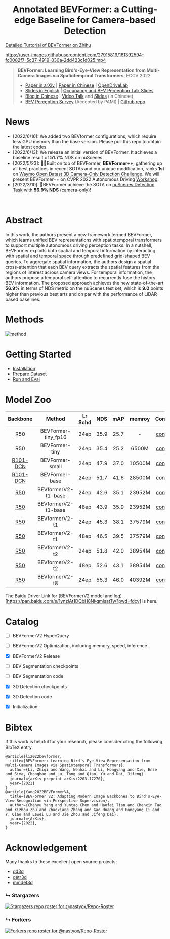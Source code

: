 <div align="center">   
  
# Annotated BEVFormer: a Cutting-edge Baseline for Camera-based Detection
</div>

[Detailed Turtorial of BEVFormer on Zhihu](https://zhuanlan.zhihu.com/p/32109149504)

https://user-images.githubusercontent.com/27915819/161392594-fc0082f7-5c37-4919-830a-2dd423c1d025.mp4

> **BEVFormer: Learning Bird's-Eye-View Representation from Multi-Camera Images via Spatiotemporal Transformers**, ECCV 2022
> - [Paper in arXiv](http://arxiv.org/abs/2203.17270) | [Paper in Chinese](https://drive.google.com/file/d/1dKnD6gUHhBXZ8gT733cIU_A7dHEEzNTP/view?usp=sharing) |  [OpenDriveLab](https://opendrivelab.com/)
> - [Slides in English](https://docs.google.com/presentation/d/1fTjuSKpj_-KRjUACr8o5TbKetAXlWrmpaorVvfCTZUA/edit?usp=sharing) | [Occupancy and BEV Perception Talk Slides](https://docs.google.com/presentation/d/1U7wVi2_zJxM-EMqLVqC4zJ12ItUgS7ZcsXp7zQ1fkvc/edit?usp=sharing)
> -  [Blog in Chinese](https://www.zhihu.com/question/521842610/answer/2431585901) | [Video Talk](https://www.bilibili.com/video/BV12t4y1t7Lq?share_source=copy_web) and [Slides](https://docs.google.com/presentation/d/1NNeikhDPkgT14G1D_Ih7K3wbSN0DkvhO9wlAMx3CIcM/edit?usp=sharing) (in Chinese) 
> - [BEV Perception Survey](https://arxiv.org/abs/2209.05324) (Accepted by PAMI) | [Github repo](https://github.com/OpenDriveLab/BEVPerception-Survey-Recipe)



# News
- [2022/6/16]: We added two BEVformer configurations, which require less GPU memory than the base version. Please pull this repo to obtain the latest codes.
- [2022/6/13]: We release an initial version of BEVFormer. It achieves a baseline result of **51.7%** NDS on nuScenes.
- [2022/5/23]: 🚀🚀Built on top of BEVFormer, **BEVFormer++**, gathering up all best practices in recent SOTAs and our unique modification,  ranks **1st** on [Waymo Open Datast 3D Camera-Only Detection Challenge](https://waymo.com/open/challenges/2022/3d-camera-only-detection/). We will present BEVFormer++ on CVPR 2022 Autonomous Driving [Workshop](https://cvpr2022.wad.vision/).
- [2022/3/10]: 🚀BEVFormer achieve the SOTA on [nuScenes Detection Task](https://nuscenes.org/object-detection?externalData=all&mapData=all&modalities=Camera) with **56.9% NDS** (camera-only)!
</br>


# Abstract
In this work, the authors present a new framework termed BEVFormer, which learns unified BEV representations with spatiotemporal transformers to support multiple autonomous driving perception tasks. In a nutshell, BEVFormer exploits both spatial and temporal information by interacting with spatial and temporal space through predefined grid-shaped BEV queries. To aggregate spatial information, the authors design a spatial cross-attention that each BEV query extracts the spatial features from the regions of interest across camera views. For temporal information, the authors propose a temporal self-attention to recurrently fuse the history BEV information.
The proposed approach achieves the new state-of-the-art **56.9\%** in terms of NDS metric on the nuScenes test set, which is **9.0** points higher than previous best arts and on par with the performance of LiDAR-based baselines.


# Methods
![method](figs/arch.png "model arch")


# Getting Started
- [Installation](docs/install.md) 
- [Prepare Dataset](docs/prepare_dataset.md)
- [Run and Eval](docs/getting_started.md)

# Model Zoo

| Backbone | Method | Lr Schd | NDS| mAP|memroy | Config | Download |
| :---: | :---: | :---: | :---: | :---:|:---:| :---: | :---: |
| R50 | BEVFormer-tiny_fp16 | 24ep | 35.9|25.7 | - |[config](projects/configs/bevformer_fp16/bevformer_tiny_fp16.py) |[model](https://github.com/zhiqi-li/storage/releases/download/v1.0/bevformer_tiny_fp16_epoch_24.pth)/[log](https://github.com/zhiqi-li/storage/releases/download/v1.0/bevformer_tiny_fp16_epoch_24.log) |
| R50 | BEVFormer-tiny | 24ep | 35.4|25.2 | 6500M |[config](projects/configs/bevformer/bevformer_tiny.py) |[model](https://github.com/zhiqi-li/storage/releases/download/v1.0/bevformer_tiny_epoch_24.pth)/[log](https://github.com/zhiqi-li/storage/releases/download/v1.0/bevformer_tiny_epoch_24.log) |
| [R101-DCN](https://github.com/zhiqi-li/storage/releases/download/v1.0/r101_dcn_fcos3d_pretrain.pth)  | BEVFormer-small | 24ep | 47.9|37.0 | 10500M |[config](projects/configs/bevformer/bevformer_small.py) |[model](https://github.com/zhiqi-li/storage/releases/download/v1.0/bevformer_small_epoch_24.pth)/[log](https://github.com/zhiqi-li/storage/releases/download/v1.0/bevformer_small_epoch_24.log) |
| [R101-DCN](https://github.com/zhiqi-li/storage/releases/download/v1.0/r101_dcn_fcos3d_pretrain.pth)  | BEVFormer-base | 24ep | 51.7|41.6 |28500M |[config](projects/configs/bevformer/bevformer_base.py) | [model](https://github.com/zhiqi-li/storage/releases/download/v1.0/bevformer_r101_dcn_24ep.pth)/[log](https://github.com/zhiqi-li/storage/releases/download/v1.0/bevformer_r101_dcn_24ep.log) |
| [R50](https://drive.google.com/file/d/1JTVcrFcOFdPp7rtZ6K__SfF0Np15vXL7/view?usp=sharing)  | BEVformerV2-t1-base | 24ep | 42.6 | 35.1 | 23952M |[config](projects/configs/bevformerv2/bevformerv2-r50-t1-base-24ep.py) | [model/log](https://drive.google.com/drive/folders/1nts_1XxAagCEN_Ub7W2f-507SiDdVS_u?usp=sharing) |
| [R50](https://drive.google.com/file/d/1JTVcrFcOFdPp7rtZ6K__SfF0Np15vXL7/view?usp=sharing)  | BEVformerV2-t1-base | 48ep | 43.9 | 35.9 | 23952M |[config](projects/configs/bevformerv2/bevformerv2-r50-t1-base-48ep.py) | [model/log](https://drive.google.com/drive/folders/1nts_1XxAagCEN_Ub7W2f-507SiDdVS_u?usp=sharing) |
| [R50](https://drive.google.com/file/d/1JTVcrFcOFdPp7rtZ6K__SfF0Np15vXL7/view?usp=sharing)  | BEVformerV2-t1 | 24ep | 45.3 | 38.1 | 37579M |[config](projects/configs/bevformerv2/bevformerv2-r50-t1-24ep.py) | [model/log](https://drive.google.com/drive/folders/1uVzQCJq6gYbRLhBde09yzEBeU5l1hAxk?usp=sharing) |
| [R50](https://drive.google.com/file/d/1JTVcrFcOFdPp7rtZ6K__SfF0Np15vXL7/view?usp=sharing)  | BEVformerV2-t1 | 48ep | 46.5 | 39.5 | 37579M |[config](projects/configs/bevformerv2/bevformerv2-r50-t1-48ep.py) | [model/log](https://drive.google.com/drive/folders/1uVzQCJq6gYbRLhBde09yzEBeU5l1hAxk?usp=sharing) |
| [R50](https://drive.google.com/file/d/1JTVcrFcOFdPp7rtZ6K__SfF0Np15vXL7/view?usp=sharing)  | BEVformerV2-t2 | 24ep | 51.8 | 42.0 | 38954M |[config](projects/configs/bevformerv2/bevformerv2-r50-t2-24ep.py) | [model/log](https://drive.google.com/drive/folders/1bSyuFWxfJSIidGV7bC8jx2NR7idRN9-s?usp=sharing) |
| [R50](https://drive.google.com/file/d/1JTVcrFcOFdPp7rtZ6K__SfF0Np15vXL7/view?usp=sharing)  | BEVformerV2-t2 | 48ep | 52.6 | 43.1 | 38954M |[config](projects/configs/bevformerv2/bevformerv2-r50-t2-48ep.py) | [model/log](https://drive.google.com/drive/folders/1bSyuFWxfJSIidGV7bC8jx2NR7idRN9-s?usp=sharing) |
| [R50](https://drive.google.com/file/d/1JTVcrFcOFdPp7rtZ6K__SfF0Np15vXL7/view?usp=sharing)  | BEVformerV2-t8 | 24ep | 55.3 | 46.0 | 40392M |[config](projects/configs/bevformerv2/bevformerv2-r50-t8-24ep.py) | [model/log](https://drive.google.com/drive/folders/1Ml_usx5BNx43CFH1Di2OTazuzSyAlBto?usp=sharing) |

The Baidu Driver Link for (BEVFormerV2 model and log)[https://pan.baidu.com/s/1ynzlAt1DQbH8NkqmisatTw?pwd=fdcv] is here.

# Catalog
- [ ] BEVFormerV2 HyperQuery
- [ ] BEVFormerV2 Optimization, including memory, speed, inference.
- [x] BEVFormerV2 Release
- [ ] BEV Segmentation checkpoints
- [ ] BEV Segmentation code
- [x] 3D Detection checkpoints
- [x] 3D Detection code
- [x] Initialization


# Bibtex
If this work is helpful for your research, please consider citing the following BibTeX entry.

```
@article{li2022bevformer,
  title={BEVFormer: Learning Bird’s-Eye-View Representation from Multi-Camera Images via Spatiotemporal Transformers},
  author={Li, Zhiqi and Wang, Wenhai and Li, Hongyang and Xie, Enze and Sima, Chonghao and Lu, Tong and Qiao, Yu and Dai, Jifeng}
  journal={arXiv preprint arXiv:2203.17270},
  year={2022}
}
@article{Yang2022BEVFormerVA,
  title={BEVFormer v2: Adapting Modern Image Backbones to Bird's-Eye-View Recognition via Perspective Supervision},
  author={Chenyu Yang and Yuntao Chen and Haofei Tian and Chenxin Tao and Xizhou Zhu and Zhaoxiang Zhang and Gao Huang and Hongyang Li and Y. Qiao and Lewei Lu and Jie Zhou and Jifeng Dai},
  journal={ArXiv},
  year={2022},
}
```

# Acknowledgement

Many thanks to these excellent open source projects:
- [dd3d](https://github.com/TRI-ML/dd3d) 
- [detr3d](https://github.com/WangYueFt/detr3d) 
- [mmdet3d](https://github.com/open-mmlab/mmdetection3d)


### &#8627; Stargazers
[![Stargazers repo roster for @nastyox/Repo-Roster](https://reporoster.com/stars/fundamentalvision/BEVFormer)](https://github.com/fundamentalvision/BEVFormer/stargazers)

### &#8627; Forkers
[![Forkers repo roster for @nastyox/Repo-Roster](https://reporoster.com/forks/fundamentalvision/BEVFormer)](https://github.com/fundamentalvision/BEVFormer/network/members)

